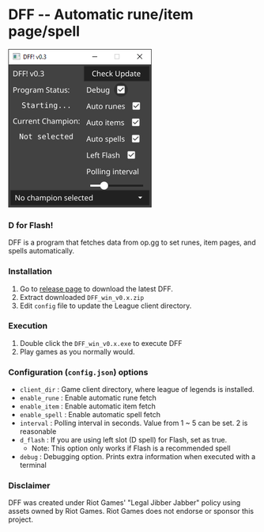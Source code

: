 # DFF -- Automatic rune/item page/spell
![mainImg](./image/DFF.png)

### D for Flash!
DFF is a program that fetches data from op.gg to set runes, item pages, and spells automatically.

### Installation
1. Go to [release page](https://github.com/jaeha-choi/DFF/releases) to download the latest DFF.
2. Extract downloaded `DFF_win_v0.x.zip`
3. Edit `config` file to update the League client directory.

### Execution
1. Double click the `DFF_win_v0.x.exe` to execute DFF
2. Play games as you normally would.

### Configuration (`config.json`) options

- `client_dir` : Game client directory, where league of legends is installed.
- `enable_rune` : Enable automatic rune fetch
- `enable_item` : Enable automatic item fetch
- `enable_spell` : Enable automatic spell fetch
- `interval` : Polling interval in seconds. Value from 1 ~ 5 can be set. 2 is reasonable
- `d_flash` : If you are using left slot (D spell) for Flash, set as true.
    - Note: This option only works if Flash is a recommended spell
- `debug` : Debugging option. Prints extra information when executed with a terminal

### Disclaimer
DFF was created under Riot Games' "Legal Jibber Jabber" policy using assets owned by Riot Games.  Riot Games does not endorse or sponsor this project.
